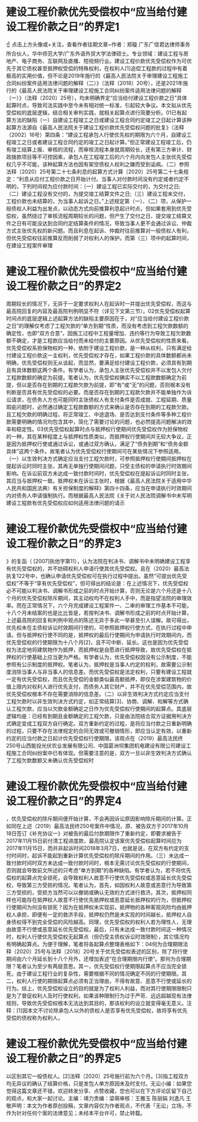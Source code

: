 # 建设工程价款优先受偿权中“应当给付建设工程价款之日”的界定1

☝ 点击上方头像或+关注，查看作者往期文章~作者：郑璇 广东广信君达律师事务所合伙人，华中师范大学/广东外语外贸大学法律硕士。专业领域：建设工程与房地产、电子商务、互联网及直播、短视频行业。建设工程价款优先受偿权作为可优先于其它债权甚至抵押权受偿的特殊权利，在权利人[1]追偿工程款的过程中有着极高的实用价值，但不论是2019年施行的《最高人民法院关于审理建设工程施工合同纠纷案件适用法律问题的解释（二）》（法释〔2018〕20号），还是2021年施行的《最高人民法院关于审理建设工程施工合同纠纷案件适用法律问题的解释（一）》（法释〔2020〕25号），均未明确界定“应当给付建设工程价款之日”具体起算时点，导致司法实践中至今未有相对统一标准，引起较大争议。本文拟从优先受偿权的底层逻辑，结合相关审判实践，就相关起算点进行简要分析。01已有起算方法的缺陷（一）自建设工程竣工之日或建设工程合同约定竣工之日起计算该种起算方法源自《最高人民法院关于建设工程价款优先受偿权问题的批复》（法释〔2002〕16号）第四条：“建设工程承包人行使优先权的期限为六个月，自建设工程竣工之日或者建设工程合同约定的竣工之日起计算。”但正常建设工程竣工后，仍有竣工结算上报、审核的流程，而审核流程本身就周期较长，还有第三方审计、财政拨款项目等不可控因素，承包人在工程竣工后的六个月内向发包人主张优先受偿权几乎不可能，该种起算方法也因有架空债权人权利之嫌而受到诟病。（二）参照法释〔2020〕25号第二十七条利息的起算方式计算〔2020〕25号第二十七条规定：“利息从应付工程价款之日开始计付。当事人对付款时间没有约定或者约定不明的，下列时间视为应付款时间：（一）建设工程已实际交付的，为交付之日;（二）建设工程没有交付的，为提交竣工结算文件之日;（三）建设工程未交付，工程价款也未结算的，为当事人起诉之日。”上述规定第（一）、（二）项，从保护一般债权人利益为出发点，以动态方式向前推算利息起计时点，但如果套用到优先受偿权，虽然绕过了审核流程周期较长的问题，但产生了交付之日、提交竣工结算文件之日有可能没达到合同约定结算条件的情况，导致当事人更不会通过诉讼、仲裁方式主张优先权的新问题。而且利息在起诉、仲裁时往前推算对一般债权人有利，但优先受偿权往前推算反而削弱了对权利人的保护。而第（三）项中的起算时间，在建设工程案件审理

# 建设工程价款优先受偿权中“应当给付建设工程价款之日”的界定2

周期较长的情况下，无异于一定要求权利人在起诉时一并提出优先受偿权，而这与最高院回复的内容及最高院判例明显不符（详见下文第三节）。02优先受偿权起算时间点的底层逻辑上述起算方法的缺陷主要原因在于，对“应当给付建设工程价款之日”的理解仅考虑了工程欠款的“单方到期”性质，而没有考虑到工程欠款数额的确定性，也即“双方合意”，因施工过程中工程量增加、违约等行为导致工程欠款数额不确定，才是工程款应当给付而未给付的主要原因。从优先受偿权的性质来看，优先受偿权系担保物权的一种，依附于建设工程价款，是一种从权利，只有满足给付建设工程价款这一主权利，优先受偿权才存在，如果工程价款的具体数额都尚未明确，优先受偿权则无从谈起，而显然，要满足给付建设工程价款，必须具有到期且有具体数额这两个条件。有学者认为，承包人主张优先受偿权并不以发包人欠付工程款数额的确定为前提。笔者认为，优先受偿权确实不以工程款数额确定为前提，但以是否存在到期的工程款欠款为前提，即“有”或“无”的问题，否则根本没有判断是否具有优先受偿权的必要。而是否存在到期的工程款欠款并不能单独作为诉讼请求，在债务人方也可能同时主张债权人有支付条件是否成就、工程延期、质量瑕疵问题时，必然通过确定工程款数额的方式来确认是否存在到期的工程款欠款。且工程欠款的明确过程，将正常竣工、中途退场、是否达到支付条件等多种工程价款需要明确的情况均包含其中，简化了需要讨论的问题，也必然提高问题解决的效率和稳定性。03优先受偿权起算时点与抵押权行使期间优先受偿权作为担保物权的一种，其在某种程度上与抵押权性质类似，而抵押权行使期间并无较大争议，正是因为抵押权行使或通过诉讼，或通过双方确认，满足了“债务到期”和“债务金额具体”这两个条件。故笔者认为优先受偿权行使期间可在某些情况下参照适用。（一）以生效判决方式确定应当支付工程欠款时，可参照抵押权行使期间抵押权在提起诉讼时同时主张，其再无单独行使期间问题，只受主债权的申请执行时效期间影响。在诉讼前双方未达成一致付款时间时，优先受偿权在提起诉讼时同时主张，其应当与抵押权一致。抵押权未在诉讼主张时，根据《最高人民法院关于适用中华人民共和国民法典〉有关担保制度的解释》第四十四条，应当在申请执行时效期间内对债务人申请强制执行。而根据最高人民法院《关于对人民法院调解书中未写明建设工程款有优先受偿权应如何适用法律问题的请示

# 建设工程价款优先受偿权中“应当给付建设工程价款之日”的界定3

》的复函（ [2007]执他字第11），认为法院在判决书、调解书中未明确建设工程享有优先受偿权的，并不妨碍权利人申请行使其优先受偿权。且在（2020）最高法执复122号中，也确认申请优先受偿权可在执行过程中提出。虽然“可提出优先受偿权”不等于“享有优先受偿权”，但可得出的结论是：在上述情况下，优先受偿权必不可能以判决书、调解书形成之前的时点开始计算，否则无论是六个月还是十八个月的优先受偿权除斥期间，其主动权均不在权利人手中，而是指望法院的审理效率。而在正常情况下，六个月完成建设工程案件一、二审的审理工作基本不可能，十八个月未结案的也是比比皆是，若按判决书、调解书形成之前的时点开始计算，上述最高院的回复和判例中观点的陈述无异于多此一举甚至引人误解。故可得出，优先权未在主债权诉讼时效期间行使的，可参照抵押权行使方式，在执行过程中申请。但与抵押权行使不同的是，抵押权的最后行使期间为申请执行时效期间内，而优先受偿权的行使期限为十八个月[2]，且不可中断、延长。这也是因为优先受偿权为法定地将建筑物作为抵押，而抵押权是自愿进行抵押导致，故优先受偿权在抵押权的行使基础上应当更为严格。有学者认为，优先受偿权因没有公示制度，不能参照有公示制度的抵押权。笔者认为，抵押权是当事人约定的权利，故需要公示制度消除当事人与非当事人的信息差。而优先受偿权是法定权利，只要有建设工程就一定有优先受偿权，而且优先受偿的金额类似最高额抵押，即仅在涉案建筑物的价值上限内对权利人进行优先支付，而债务人其它财产，并不在优先受偿范围内，故优先受偿权根本不存在需要消除的信息差。（二）以非生效判决方式约定应当支付工程欠款时以非生效判决方式约定，如正常结算[3]、协商、调解、和解等方式确认工程欠款，应当以欠款金额确定之日作为优先受偿权行使期间的起算点。其底层逻辑均是：已经有到期且金额确定的工程欠款，只是由法院结合双方证据用判决方式确定变成工程双方自行确定。双方重新约定的过程，是将应当付款之日重新明确的过程，只要不存在法律规定的合同无效或可撤销情形，即应当认定有效，以重新约定的应当付款之日起计优先受偿权行使期限。该观点在（2019）最高法民终250号山西能投光伏农业发展有限公司、中国葛洲坝集团机电建设有限公司建设工程施工合同纠纷案中已有体现。但需要注意的是，双方一旦以非生效判决方式确认了工程欠款数额又未确认优先受偿权时

# 建设工程价款优先受偿权中“应当给付建设工程价款之日”的界定4

，优先受偿权的除斥期间便开始计算，不会再因诉讼原因影响除斥期间的计算。正如同在上述（2019）最高法民终250号案件中情况，原、被告双方于2017年10月18日签订《补充协议一》对被告的最后付款期限作了重新约定，即要求被告于2017年11月15日前付清工程进度款，最高院认定该案优先受偿权起算时间应为2017年11月15日，而并非起诉时间2018年3月7日，也就是说，在双方有约定的支付时间时，起诉不能起到重新计算优先受偿权的除斥期间的作用。（三）未达成一致付款时间时双方未达成一致付款时间时，根本无需讨论优先受偿权的行使期间，否则就会导致前文所述的只考虑“单方到期”的各种缺陷。有学者认为，若不将优先偿权的起算点完全锁死，会导致权利人故意不行使优先受偿权或恶意延长优先受偿权，导致第三方受损的情况。笔者认为，首先，如因权利人故意或恶意行为导致第三方受损的，受损方当然可以以撤销或确认无效的方式进行救济。其次，抵押权同样也可能存在抵押权人故意不行使优先抵押权或恶意延长抵押权的行为，但抵押权行使期间为何没有锁死？因为在抵押权未实现前，抵押物的各种客观风险均由抵押权人承担，即便有一定的救济手段，抵押权仍然是未实现的时间越长，抵押权人自身债权得不到完全受偿的风险越高。同理，优先受偿权的权利人若为理性人，无理由故意不行使或恶意延长优先受偿权。最后，只有未达成一致付款时间这一种情况时，权利人行使优先受偿权无起算点（但仍受主债权诉讼时效限制），其它情况均有明确起算点。为便于理解，笔者将各起算点整理表格如下：04何为合理期限法释〔2020〕25号与法释〔2018〕20号关于优先受偿权表述的区别，除了将行使期间由六个月延长到十八个月外，还增加表述“在合理期限内行使”。那何为合理期限？笔者认为至少有两层意思。其一，优先受偿权行使期限起算点不应当完全锁死，由于建设工程行业的复杂性，需要根据不同的情况确定不同的行使期限。其二，权利人行使的期限起算点必须有正当理由，不得有故意、恶意不行使或延长的行为。综上，优先受偿权设立的目的就是为了权利人利益，而对其行使期限限制只是为了督促权利人及时行使权利，如果该种限制行为过于严苛、远远超越现有法律规则，导致优先受偿权根本无法达到其目的，那该权利的设立就变得毫无意义。注释：[1]因本文不讨论除承包人以外的债权人是否享有优先受偿权，故将享有优先受偿的债权称为权利人，

# 建设工程价款优先受偿权中“应当给付建设工程价款之日”的界定5

以区别其它一般债权人。[2]法释〔2020〕25号施行前为六个月。[3]指工程双方均无异议的确认了结算价格，只是发包人单方原因未及时支付。无讼小编：如果您觉得这篇文章还不错，欢迎转发分享、点赞收藏，您也可以在下方评论区留下自己的观点，和大家一起讨论。主编：靖力责编：梁萌审核：王雅玉 陈丽娟 刘逸凡 王敬声明：本文为作者原创投稿，文章内容仅为作者观点，不代表「无讼」立场，不作为针对任何个案的法律意见；未经本平台许可，禁止转载。

